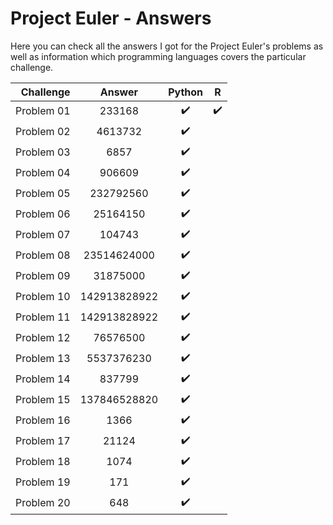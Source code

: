 # Project Euler - Answers

Here you can check all the answers I got for the Project Euler's problems as well as information which programming languages covers the particular challenge.

| Challenge      | Answer        | Python           | R                |
| --------------:|:-------------:|:----------------:|:----------------:|
| Problem 01     | 233168        |:heavy_check_mark:|:heavy_check_mark:|
| Problem 02     | 4613732       |:heavy_check_mark:|                  |
| Problem 03     | 6857          |:heavy_check_mark:|                  |
| Problem 04     | 906609        |:heavy_check_mark:|                  |
| Problem 05     | 232792560     |:heavy_check_mark:|                  |
| Problem 06     | 25164150      |:heavy_check_mark:|                  |
| Problem 07     | 104743        |:heavy_check_mark:|                  |
| Problem 08     | 23514624000   |:heavy_check_mark:|                  |
| Problem 09     | 31875000      |:heavy_check_mark:|                  |
| Problem 10     | 142913828922  |:heavy_check_mark:|                  |
| Problem 11     | 142913828922  |:heavy_check_mark:|                  |
| Problem 12     | 76576500      |:heavy_check_mark:|                  |
| Problem 13     | 5537376230    |:heavy_check_mark:|                  |
| Problem 14     | 837799        |:heavy_check_mark:|                  |
| Problem 15     | 137846528820  |:heavy_check_mark:|                  |
| Problem 16     | 1366          |:heavy_check_mark:|                  |
| Problem 17     | 21124         |:heavy_check_mark:|                  |
| Problem 18     | 1074          |:heavy_check_mark:|                  |
| Problem 19     | 171           |:heavy_check_mark:|                  |
| Problem 20     | 648           |:heavy_check_mark:|                  |


